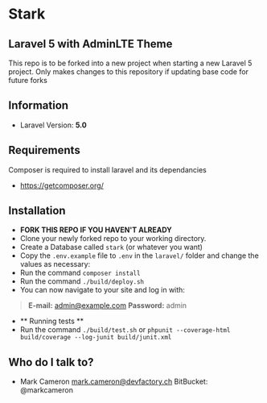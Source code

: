 # Stark #

## Laravel 5 with AdminLTE Theme ##

This repo is to be forked into a new project when starting a new Laravel 5 project. Only makes changes to this repository if updating base code for future forks

## Information ##

* Laravel Version: **5.0**

## Requirements ##

Composer is required to install laravel and its dependancies

* https://getcomposer.org/

## Installation ##

* **FORK THIS REPO IF YOU HAVEN'T ALREADY**
* Clone your newly forked repo to your working directory.
* Create a Database called `stark` (or whatever you want)
* Copy the `.env.example` file to `.env` in the `laravel/` folder and change the values as necessary:
* Run the command `composer install`
* Run the command `./build/deploy.sh`
* You can now navigate to your site and log in with:
> **E-mail:** admin@example.com
> **Password:** admin

* ** Running tests **
* Run the command `./build/test.sh` or `phpunit --coverage-html build/coverage --log-junit build/junit.xml`

## Who do I talk to? ##

* Mark Cameron <mark.cameron@devfactory.ch>
  BitBucket: @markcameron